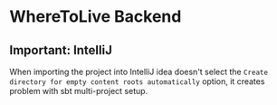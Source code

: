 # WhereToLive Backend

## Important: IntelliJ
When importing the project into IntelliJ idea doesn't select the `Create directory for empty content roots automatically` option, it creates problem with sbt multi-project setup.
